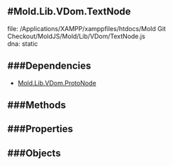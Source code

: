 
#Mold.Lib.VDom.TextNode
---------------------------------------

file: /Applications/XAMPP/xamppfiles/htdocs/Mold Git Checkout/MoldJS/Mold/Lib/VDom/TextNode.js  
dna: static


	




###Dependencies
--------------

* [Mold.Lib.VDom.ProtoNode](../../../Mold/Lib/VDom/ProtoNode.md) 



   
###Methods
--------------

   
###Properties
-------------

   
###Objects
------------


		
